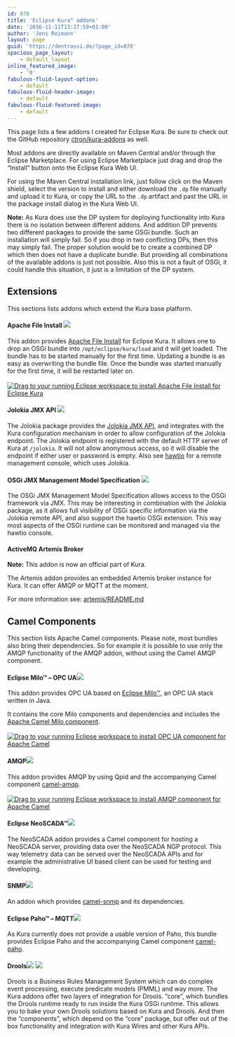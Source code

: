 ```yaml
---
id: 878
title: 'Eclipse Kura™ addons'
date: '2016-11-11T13:37:59+01:00'
author: 'Jens Reimann'
layout: page
guid: 'https://dentrassi.de/?page_id=878'
spacious_page_layout:
    - default_layout
inline_featured_image:
    - '0'
fabulous-fluid-layout-option:
    - default
fabulous-fluid-header-image:
    - default
fabulous-fluid-featured-image:
    - default
---
```


This page lists a few addons I created for Eclipse Kura. Be sure to check out the GitHub repository [ctron/kura-addons](https://github.com/ctron/kura-addons) as well.

<!-- more -->

Most addons are directly available on Maven Central and/or through the Eclipse Marketplace. For using Eclipse Marketplace just drag and drop the “Install” button onto the Eclipse Kura Web UI.

For using the Maven Central installation link, just follow click on the Maven shield, select the version to install and either download the `.dp` file manually and upload it to Kura, or copy the URL to the `.dp` artifact and past the URL in the package install dialog in the Kura Web UI.

**Note:**  As Kura does use the DP system for deploying functionality into Kura there is no isolation between different addons. And addition DP prevents two different packages to provide the same OSGi bundle. Such an installation will simply fail. So if you drop in two conflicting DPs, then this may simply fail. The proper solution would be to create a combined DP which then does not have a duplicate bundle. But providing all combinations of the available addons is just not possible. Also this is not a fault of OSGi, it could handle this situation, it just is a limitation of the DP system.

## Extensions

This sections lists addons which extend the Kura base platform.

#### Apache File Install [![](https://img.shields.io/maven-central/v/de.dentrassi.kura.addons/de.dentrassi.kura.addons.utils.fileinstall.svg)](https://search.maven.org/#search|gav|1|g%3A%22de.dentrassi.kura.addons%22%20AND%20a%3A%22de.dentrassi.kura.addons.utils.fileinstall%22) 

This addon provides [Apache File Install](https://felix.apache.org/documentation/subprojects/apache-felix-file-install.html) for Eclipse Kura. It allows one to drop an OSGi bundle into `/opt/eclipse/kura/load` and it will get loaded. The bundle has to be started manually for the first time. Updating a bundle is as easy as overwriting the bundle file. Once the bundle was started manually for the first time, it will be restarted later on.  
[  
![Drag to your running Eclipse workspace to install Apache File Install for Eclipse Kura](https://marketplace.eclipse.org/sites/all/themes/solstice/public/images/marketplace/btn-install.png)  ](http://marketplace.eclipse.org/marketplace-client-intro?mpc_install=3280897 "Drag to your running Eclipse Kura Web UI to install Apache File Install for Eclipse Kura")

#### Jolokia JMX API [![](https://img.shields.io/maven-central/v/de.dentrassi.kura.addons/de.dentrassi.kura.addons.utils.jolokia.svg)](https://search.maven.org/search?q=g:de.dentrassi.kura.addons%20AND%20a:de.dentrassi.kura.addons.utils.jolokia) 

The Jolokia package provides the [Jolokia JMX API](https://jolokia.org/), and integrates with the Kura configuration mechanism in order to allow configuration of the Jolokia endpoint. The Jolokia endpoint is registered with the default HTTP server of Kura at `/jolokia`. It will not allow anonymous access, so it will disable the endpoint if either user or password is empty. Also see [hawtio](http://hawt.io/) for a remote management console, which uses Jolokia.

####  OSGi JMX Management Model Specification [![](https://img.shields.io/maven-central/v/de.dentrassi.kura.addons/de.dentrassi.kura.addons.utils.jmx.svg)](https://search.maven.org/search?q=g:de.dentrassi.kura.addons%20AND%20a:de.dentrassi.kura.addons.utils.jmx) 

The OSGi JMX Management Model Specification allows access to the OSGi framework via JMX. This may be interesting in combination with the Jolokia package, as it allows full visibility of OSGi specific information via the Jolokia remote API, and also support the hawtio OSGi extension. This way most aspects of the OSGi runtime can be monitored and managed via the hawtio console.

#### ActiveMQ Artemis Broker

**Note:** This addon is now an official part of Kura.

The Artemis addon provides an embedded Artemis broker instance for Kura. It can offer AMQP or MQTT at the moment.

For more information see: [artemis/README.md](https://github.com/ctron/kura-addons/blob/master/artemis/README.md)

## Camel Components

This section lists Apache Camel components. Please note, most bundles also bring their dependencies. So for example it is possible to use only the AMQP functionality of the AMQP addon, without using the Camel AMQP component.

#### Eclipse Milo™ – OPC UA[![](https://img.shields.io/maven-central/v/de.dentrassi.kura.addons/de.dentrassi.kura.addons.milo.svg)](https://search.maven.org/#search|gav|1|g%3A%22de.dentrassi.kura.addons%22%20AND%20a%3A%22de.dentrassi.kura.addons.milo%22)

This addon provides OPC UA based on [Eclipse Milo™](https://eclipse.org/milo), an OPC UA stack written in Java.

It contains the core Milo components and dependencies and includes the [Apache Camel Milo component](https://github.com/ctron/de.dentrassi.camel.milo).  
[  
![Drag to your running Eclipse workspace to install OPC UA component for Apache Camel](https://marketplace.eclipse.org/sites/all/themes/solstice/public/images/marketplace/btn-install.png)  ](http://marketplace.eclipse.org/marketplace-client-intro?mpc_install=3276130 "Drag to your running Eclipse Kura Web UI to install OPC UA component for Apache Camel")

#### AMQP[![](https://img.shields.io/maven-central/v/de.dentrassi.kura.addons/de.dentrassi.kura.addons.amqp.svg)](https://search.maven.org/#search|gav|1|g%3A%22de.dentrassi.kura.addons%22%20AND%20a%3A%22de.dentrassi.kura.addons.amqp%22)

This addon provides AMQP by using Qpid and the accompanying Camel component [camel-amqp](https://camel.apache.org/amqp.html).  
[  
![Drag to your running Eclipse workspace to install AMQP component for Apache Camel](https://marketplace.eclipse.org/sites/all/themes/solstice/public/images/marketplace/btn-install.png)  ](http://marketplace.eclipse.org/marketplace-client-intro?mpc_install=3276138 "Drag to your running Eclipse Kura Web UI to install AMQP component for Apache Camel")

#### Eclipse NeoSCADA™[![](https://img.shields.io/maven-central/v/de.dentrassi.kura.addons/de.dentrassi.kura.addons.neoscada.svg)](https://search.maven.org/#search|gav|1|g%3A%22de.dentrassi.kura.addons%22%20AND%20a%3A%22de.dentrassi.kura.addons.neoscada%22)

The NeoSCADA addon provides a Camel component for hosting a NeoSCADA server, providing data over the NeoSCADA NGP protocol. This way telemetry data can be served over the NeoSCADA APIs and for example the administrative UI based client can be used for testing and developing.

#### SNMP[![](https://img.shields.io/maven-central/v/de.dentrassi.kura.addons/de.dentrassi.kura.addons.snmp.svg)](https://search.maven.org/#search|gav|1|g%3A%22de.dentrassi.kura.addons%22%20AND%20a%3A%22de.dentrassi.kura.addons.snmp%22)

An addon which provides [camel-snmp](https://camel.apache.org/snmp.html) and its dependencies.

#### Eclipse Paho™ – MQTT[![](https://img.shields.io/maven-central/v/de.dentrassi.kura.addons/de.dentrassi.kura.addons.paho.svg)](https://search.maven.org/#search|gav|1|g%3A%22de.dentrassi.kura.addons%22%20AND%20a%3A%22de.dentrassi.kura.addons.paho%22)

As Kura currently does not provide a usable version of Paho, this bundle provides Eclipse Paho and the accompanying Camel component [camel-paho](https://camel.apache.org/paho.html).

#### Drools[![](https://img.shields.io/maven-central/v/de.dentrassi.kura.addons/de.dentrassi.kura.addons.drools.core.svg)](https://search.maven.org/#search|gav|1|g%3A%22de.dentrassi.kura.addons%22%20AND%20a%3A%22de.dentrassi.kura.addons.drools.core%22) [![](https://img.shields.io/maven-central/v/de.dentrassi.kura.addons/de.dentrassi.kura.addons.drools.components.svg)](https://search.maven.org/#search|gav|1|g%3A%22de.dentrassi.kura.addons%22%20AND%20a%3A%22de.dentrassi.kura.addons.drools.components%22)

Drools is a Business Rules Management System which can do complex event processing, execute predicate models (PMML) and way more. The Kura addons offer two layers of integration for Drools. “core”, which bundles the Drools runtime ready to run inside the Kura OSGi runtime. This allows you to bake your own Drools solutions based on Kura and Drools. And then the “components”, which depend on the “core” package, but offer out of the box functionality and integration with Kura Wires and other Kura APIs.
